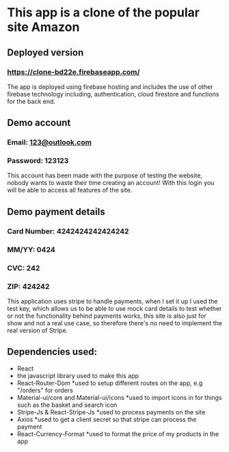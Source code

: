 # This app is a clone of the popular site Amazon


## Deployed version

### https://clone-bd22e.firebaseapp.com/

The app is deployed using firebase hosting and includes the use of other firebase technology including, authentication, 
cloud firestore and functions for the back end.

## Demo account

### Email: 123@outlook.com

### Password: 123123

This account has been made with the purpose of testing the website, nobody wants to waste their time creating an account!
With this login you will be able to access all features of the site.

## Demo payment details

### Card Number: 4242424242424242 
### MM/YY: 0424 
### CVC: 242 
### ZIP: 424242

This application uses stripe to handle payments, when I set it up I used the test key, which allows us to be
able to use mock card details to test whether or not the functionality behind payments works, this site is also just for show and not a
real use case, so therefore there's no need to implement the real version of Stripe.

## Dependencies used:

* React 
 * the javascript library used to make this app
* React-Router-Dom
  *used to setup different routes on the app, e.g "/orders" for orders
* Material-ui/core and Material-ui/icons
  *used to import icons in for things such as the basket and search icon
* Stripe-Js & React-Stripe-Js
  *used to process payments on the site
* Axios
  *used to get a client secret so that stripe can process the payment 
* React-Currency-Format
  *used to format the price of my products in the app





